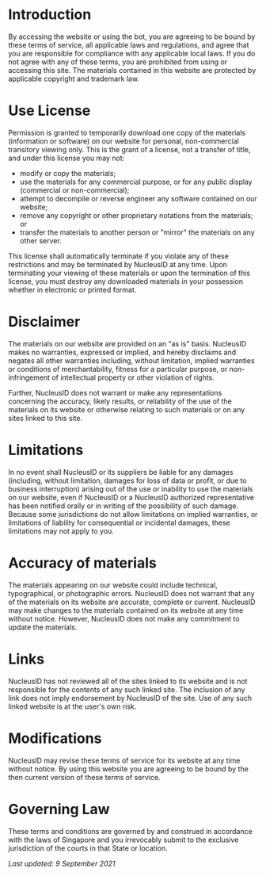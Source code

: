 # Introduction

By accessing the website or using the bot, you are agreeing to be bound by these terms of service,
all applicable laws and regulations, and agree that you are responsible for compliance with any
applicable local laws. If you do not agree with any of these terms, you are prohibited from using or
accessing this site. The materials contained in this website are protected by applicable copyright
and trademark law.

# Use License

Permission is granted to temporarily download one copy of the materials (information or software) on
our website for personal, non-commercial transitory viewing only. This is the grant of a license,
not a transfer of title, and under this license you may not:

- modify or copy the materials;
- use the materials for any commercial purpose, or for any public display (commercial or
  non-commercial);
- attempt to decompile or reverse engineer any software contained on our website;</li>
- remove any copyright or other proprietary notations from the materials; or</li>
- transfer the materials to another person or "mirror" the materials on any other server.

This license shall automatically terminate if you violate any of these restrictions and may be
terminated by NucleusID at any time. Upon terminating your viewing of these materials or upon the
termination of this license, you must destroy any downloaded materials in your possession whether in
electronic or printed format.

# Disclaimer

The materials on our website are provided on an "as is" basis. NucleusID makes no warranties, expressed
or implied, and hereby disclaims and negates all other warranties including, without limitation,
implied warranties or conditions of merchantability, fitness for a particular purpose, or
non-infringement of intellectual property or other violation of rights.

Further, NucleusID does not warrant or make any representations concerning the accuracy, likely results,
or reliability of the use of the materials on its website or otherwise relating to such materials or
on any sites linked to this site.

# Limitations

In no event shall NucleusID or its suppliers be liable for any damages (including, without limitation,
damages for loss of data or profit, or due to business interruption) arising out of the use or
inability to use the materials on our website, even if NucleusID or a NucleusID authorized representative
has been notified orally or in writing of the possibility of such damage. Because some jurisdictions
do not allow limitations on implied warranties, or limitations of liability for consequential or
incidental damages, these limitations may not apply to you.

# Accuracy of materials

The materials appearing on our website could include technical, typographical, or photographic
errors. NucleusID does not warrant that any of the materials on its website are accurate, complete or
current. NucleusID may make changes to the materials contained on its website at any time without
notice. However, NucleusID does not make any commitment to update the materials.

# Links

NucleusID has not reviewed all of the sites linked to its website and is not responsible for the
contents of any such linked site. The inclusion of any link does not imply endorsement by NucleusID of
the site. Use of any such linked website is at the user's own risk.

# Modifications

NucleusID may revise these terms of service for its website at any time without notice. By using this
website you are agreeing to be bound by the then current version of these terms of service.

# Governing Law

These terms and conditions are governed by and construed in accordance with the laws of Singapore
and you irrevocably submit to the exclusive jurisdiction of the courts in that State or location.

_Last updated: 9 September 2021_
